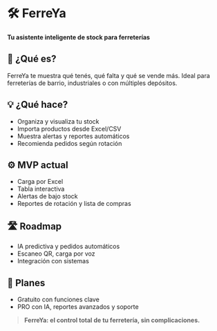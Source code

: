 # 🛠️ FerreYa  
**Tu asistente inteligente de stock para ferreterías**

## 🎯 ¿Qué es?  
FerreYa te muestra qué tenés, qué falta y qué se vende más. Ideal para ferreterías de barrio, industriales o con múltiples depósitos.

## 💡 ¿Qué hace?  
- Organiza y visualiza tu stock  
- Importa productos desde Excel/CSV  
- Muestra alertas y reportes automáticos  
- Recomienda pedidos según rotación

## ⚙️ MVP actual  
- Carga por Excel  
- Tabla interactiva  
- Alertas de bajo stock  
- Reportes de rotación y lista de compras

## 🛣️ Roadmap  
- IA predictiva y pedidos automáticos  
- Escaneo QR, carga por voz  
- Integración con sistemas

## 💼 Planes  
- Gratuito con funciones clave  
- PRO con IA, reportes avanzados y soporte

> **FerreYa: el control total de tu ferretería, sin complicaciones.**
